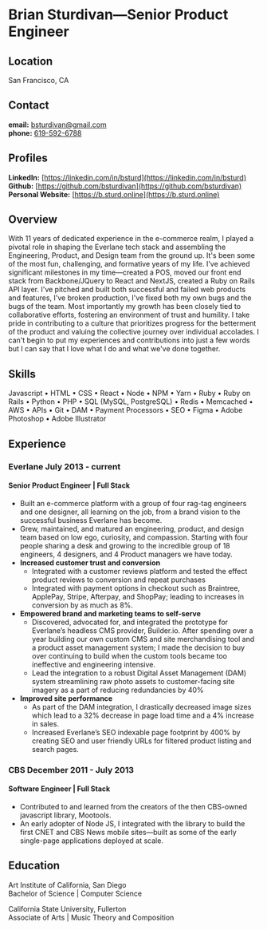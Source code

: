 # Brian Sturdivan—Senior Product Engineer

## Location
San Francisco, CA

## Contact
**email:** [bsturdivan@gmail.com](mailto:bsturdivan@gmail.com) \
**phone:** [619-592-6788](tel:619-592-6788)

## Profiles
**LinkedIn:** [https://linkedin.com/in/bsturd](https://linkedin.com/in/bsturd) \
**Github:** [https://github.com/bsturdivan](https://github.com/bsturdivan) \
**Personal Website:** [https://b.sturd.online](https://b.sturd.online)

## Overview
With 11 years of dedicated experience in the e-commerce realm, I played a pivotal role in shaping the Everlane tech stack and assembling the Engineering, Product, and Design team from the ground up. It's been some of the most fun, challenging, and formative years of my life. I've achieved significant milestones in my time—created a POS, moved our front end stack from Backbone/JQuery to React and NextJS, created a Ruby on Rails API layer. I've pitched and built both successful and failed web products and features, I've broken production, I've fixed both my own bugs and the bugs of the team. Most importantly my growth has been closely tied to collaborative efforts, fostering an environment of trust and humility. I take pride in contributing to a culture that prioritizes progress for the betterment of the product and valuing the collective journey over individual accolades. I can't begin to put my experiences and contributions into just a few words but I can say that I love what I do and what we've done together.

## Skills
Javascript • HTML • CSS • React • Node • NPM • Yarn • Ruby • Ruby on Rails • Python • PHP • SQL (MySQL, PostgreSQL) • Redis • Memcached • AWS • APIs • Git • DAM • Payment Processors • SEO • Figma • Adobe Photoshop • Adobe Illustrator

## Experience
 
### Everlane July 2013 - current
#### Senior Product Engineer | Full Stack
- Built an e-commerce platform with a group of four rag-tag engineers and one designer, all learning on the job, from a brand vision to the successful business Everlane has become.
- Grew, maintained, and matured an engineering, product, and design team based on low ego, curiosity, and compassion. Starting with four people sharing a desk and growing to the incredible group of 18 engineers, 4 designers, and 4 Product managers we have today.
- **Increased customer trust and conversion**
  - Integrated with a customer reviews platform and tested the effect product reviews to conversion and repeat purchases
  - Integrated with payment options in checkout such as Braintree, ApplePay, Stripe, Afterpay, and ShopPay; leading to increases in conversion by as much as 8%.
- **Empowered brand and marketing teams to self-serve**
  - Discovered, advocated for, and integrated the prototype for Everlane’s headless CMS provider, Builder.io. After spending over a year building our own custom CMS and site merchandising tool and a product asset management system; I made the decision to buy over continuing to build when the custom tools became too ineffective and engineering intensive.
  - Lead the integration to a robust Digital Asset Management (DAM) system streamlining raw photo assets to customer-facing site imagery as a part of reducing redundancies by 40%
- **Improved site performance**
  - As part of the DAM integration, I drastically decreased image sizes which lead to a 32% decrease in page load time and a 4% increase in sales.
  - Increased Everlane’s SEO indexable page footprint by 400% by creating SEO and user friendly URLs for filtered product listing and search pages.

### CBS December 2011 - July 2013
#### Software Engineer | Full Stack
- Contributed to and learned from the creators of the then CBS-owned javascript library, Mootools.
- An early adopter of Node JS, I integrated with the library to build the first CNET and CBS News mobile sites—built as some of the early single-page applications deployed at scale.

## Education
Art Institute of California, San Diego \
Bachelor of Science | Computer Science

California State University, Fullerton \
Associate of Arts | Music Theory and Composition
